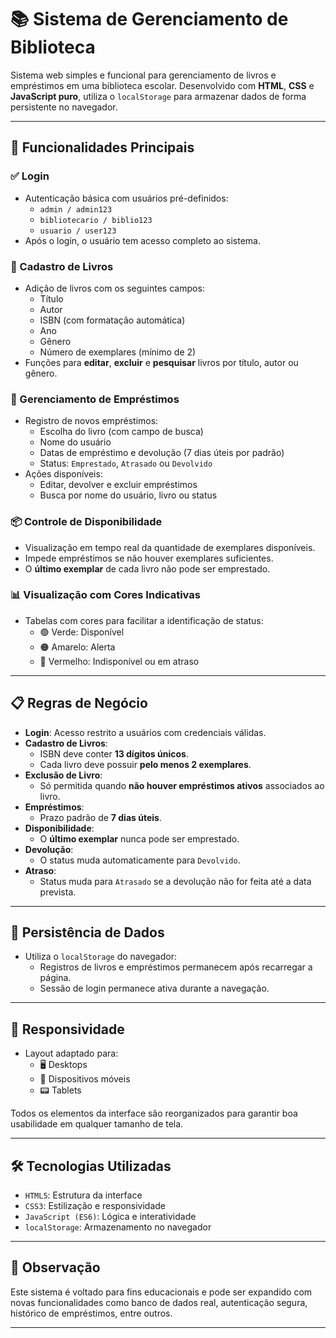 # 📚 Sistema de Gerenciamento de Biblioteca

Sistema web simples e funcional para gerenciamento de livros e empréstimos em uma biblioteca escolar. Desenvolvido com **HTML**, **CSS** e **JavaScript puro**, utiliza o `localStorage` para armazenar dados de forma persistente no navegador.

---

## 🔧 Funcionalidades Principais

### ✅ Login
- Autenticação básica com usuários pré-definidos:
  - `admin / admin123`
  - `bibliotecario / biblio123`
  - `usuario / user123`
- Após o login, o usuário tem acesso completo ao sistema.

### 📘 Cadastro de Livros
- Adição de livros com os seguintes campos:
  - Título
  - Autor
  - ISBN (com formatação automática)
  - Ano
  - Gênero
  - Número de exemplares (mínimo de 2)
- Funções para **editar**, **excluir** e **pesquisar** livros por título, autor ou gênero.

### 📗 Gerenciamento de Empréstimos
- Registro de novos empréstimos:
  - Escolha do livro (com campo de busca)
  - Nome do usuário
  - Datas de empréstimo e devolução (7 dias úteis por padrão)
  - Status: `Emprestado`, `Atrasado` ou `Devolvido`
- Ações disponíveis:
  - Editar, devolver e excluir empréstimos
  - Busca por nome do usuário, livro ou status

### 📦 Controle de Disponibilidade
- Visualização em tempo real da quantidade de exemplares disponíveis.
- Impede empréstimos se não houver exemplares suficientes.
- O **último exemplar** de cada livro não pode ser emprestado.

### 📊 Visualização com Cores Indicativas
- Tabelas com cores para facilitar a identificação de status:
  - 🟢 Verde: Disponível
  - 🟠 Amarelo: Alerta
  - 🔴 Vermelho: Indisponível ou em atraso

---

## 📋 Regras de Negócio

- **Login**: Acesso restrito a usuários com credenciais válidas.
- **Cadastro de Livros**:
  - ISBN deve conter **13 dígitos únicos**.
  - Cada livro deve possuir **pelo menos 2 exemplares**.
- **Exclusão de Livro**:
  - Só permitida quando **não houver empréstimos ativos** associados ao livro.
- **Empréstimos**:
  - Prazo padrão de **7 dias úteis**.
- **Disponibilidade**:
  - O **último exemplar** nunca pode ser emprestado.
- **Devolução**:
  - O status muda automaticamente para `Devolvido`.
- **Atraso**:
  - Status muda para `Atrasado` se a devolução não for feita até a data prevista.

---

## 💾 Persistência de Dados

- Utiliza o `localStorage` do navegador:
  - Registros de livros e empréstimos permanecem após recarregar a página.
  - Sessão de login permanece ativa durante a navegação.

---

## 📱 Responsividade

- Layout adaptado para:
  - 🖥️ Desktops
  - 📱 Dispositivos móveis
  - 📟 Tablets

Todos os elementos da interface são reorganizados para garantir boa usabilidade em qualquer tamanho de tela.

---

## 🛠️ Tecnologias Utilizadas

- `HTML5`: Estrutura da interface
- `CSS3`: Estilização e responsividade
- `JavaScript (ES6)`: Lógica e interatividade
- `localStorage`: Armazenamento no navegador

---

## 📌 Observação

Este sistema é voltado para fins educacionais e pode ser expandido com novas funcionalidades como banco de dados real, autenticação segura, histórico de empréstimos, entre outros.

---
